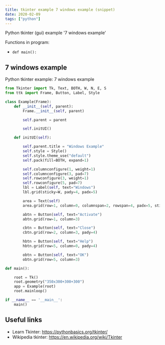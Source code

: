 ```yaml
---
title: tkinter example 7 windows example (snippet)
date: 2020-02-09
tags: ["python"]
---
```

Python tkinter (gui) example '7 windows example'

Functions in program: 
* `def main():`

## 7 windows example

Python tkinter example: 7 windows example

```python
from Tkinter import Tk, Text, BOTH, W, N, E, S
from ttk import Frame, Button, Label, Style

class Example(Frame):
    def __init__(self, parent):
        Frame.__init__(self, parent)

        self.parent = parent

        self.initUI()

    def initUI(self):

        self.parent.title = "Windows Example"
        self.style = Style()
        self.style.theme_use("default")
        self.pack(fill=BOTH, expand=1)

        self.columnconfigure(1, weight=1)
        self.columnconfigure(3, pad=7)
        self.rowconfigure(3, weight=1)
        self.rowconfigure(5, pad=7)
        lbl = Label(self, text="Windows")
        lbl.grid(sticky=W, pady=4, padx=5)

        area = Text(self)
        area.grid(row=1, column=0, columnspan=2, rowspan=4, padx=5, sticky=E+W+N+S)

        abtn = Button(self, text="Activate")
        abtn.grid(row=1, column=3)

        cbtn = Button(self, text="Close")
        cbtn.grid(row=2, column=3, pady=4)

        hbtn = Button(self, text="Help")
        hbtn.grid(row=5, column=0, pady=4)

        obtn = Button(self, text="OK")
        obtn.grid(row=5, column=3)

def main():

    root = Tk()
    root.geometry("350x300+300+300")
    app = Example(root)
    root.mainloop()

if __name__ == '__main__':
    main()

```

## Useful links

- Learn Tkinter: https://pythonbasics.org/tkinter/
- Wikipedia tkinter: https://en.wikipedia.org/wiki/Tkinter
